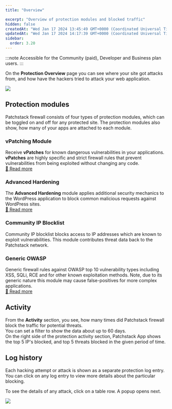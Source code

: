 ```yaml
---
title: "Overview"

excerpt: "Overview of protection modules and blocked traffic"
hidden: false
createdAt: "Wed Jan 17 2024 13:45:49 GMT+0000 (Coordinated Universal Time)"
updatedAt: "Wed Jan 17 2024 14:17:39 GMT+0000 (Coordinated Universal Time)"
sidebar:
  order: 3.20
---
```

:::note
Accessible for the Community (paid), Developer and Business plan users.
:::

On the **Protection Overview** page you can see where your site got attacks from, and how have the hackers tried to attack your web application.

![](@images/d3be1da-patchstack-app-protection.png)

## Protection modules

Patchstack firewall consists of four types of protection modules, which can be toggled on and off for any protected site. The protection modules also show, how many of your apps are attached to each module.

### vPatching Module

Receive **vPatches** for known dangerous vulnerabilities in your applications. **vPatches** are highly specific and strict firewall rules that prevent vulnerabilities from being exploited without changing any code.  
<a href="/patchstack-app/protection/patchstack-modules/#vpatches" target="_blank">📖 Read more </a>

### Advanced Hardening

The **Advanced Hardening** module applies additional security mechanics to the WordPress application to block common malicious requests against WordPress sites.  
<a href="/patchstack-app/protection/patchstack-modules/#advanced-hardening" target="_blank">📖 Read more </a>

### Community IP Blocklist

Community IP blocklist blocks access to IP addresses which are known to exploit vulnerabilities. This module contributes threat data back to the Patchstack network.

### Generic OWASP

Generic firewall rules against OWASP top 10 vulnerability types including XSS, SQLi, RCE and for other known exploitation methods. Note, due to its generic nature this module may cause false-positives for more complex applications.  
<a href="/patchstack-app/protection/patchstack-modules/#generic-owasp" target="_blank">📖 Read more </a>

## Activity

From the **Activity** section, you see, how many times did Patchstack firewall block the traffic for potential threats.  
You can set a filter to show the data about up to 60 days.  
On the right side of the protection activity section, Patchstack App shows the top 5 IP's blocked, and top 5 threats blocked in the given period of time.

## Log history

Each hacking attempt or attack is shown as a separate protection log entry. You can click on any log entry to view more details about the particular blocking.

To see the details of any attack, click on a table row. A popup opens next.

![](@images/d2fe03e-attack-popup.png)

